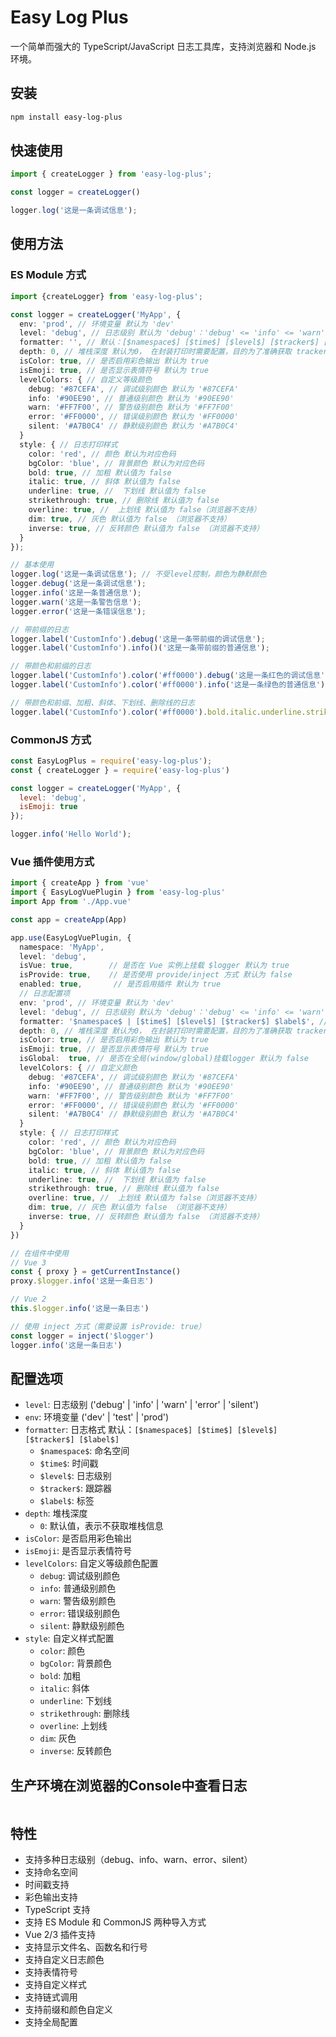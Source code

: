 # Easy Log Plus

一个简单而强大的 TypeScript/JavaScript 日志工具库，支持浏览器和 Node.js 环境。

## 安装

```bash
npm install easy-log-plus
```

## 快速使用

```typescript
import { createLogger } from 'easy-log-plus';

const logger = createLogger()

logger.log('这是一条调试信息');

```

## 使用方法

### ES Module 方式

```typescript
import {createLogger} from 'easy-log-plus';

const logger = createLogger('MyApp', {
  env: 'prod', // 环境变量 默认为 'dev'
  level: 'debug', // 日志级别 默认为 'debug'：'debug' <= 'info' <= 'warn' <= 'error' 
  formatter: '', // 默认：[$namespace$] [$time$] [$level$] [$tracker$] [$label$] 日志格式说明： $namespace$：命名空间，$time$：时间戳，$level$：日志级别，$tracker$：跟踪器，$label$：标签  
  depth: 0, // 堆栈深度 默认为0， 在封装打印时需要配置，目的为了准确获取 tracker 信息
  isColor: true, // 是否启用彩色输出 默认为 true
  isEmoji: true, // 是否显示表情符号 默认为 true
  levelColors: { // 自定义等级颜色
    debug: '#87CEFA', // 调试级别颜色 默认为 '#87CEFA'
    info: '#90EE90', // 普通级别颜色 默认为 '#90EE90'
    warn: '#FF7F00', // 警告级别颜色 默认为 '#FF7F00'
    error: '#FF0000', // 错误级别颜色 默认为 '#FF0000'
    silent: '#A7B0C4' // 静默级别颜色 默认为 '#A7B0C4'
  }
  style: { // 日志打印样式
    color: 'red', // 颜色 默认为对应色码 
    bgColor: 'blue', // 背景颜色 默认为对应色码 
    bold: true, // 加粗 默认值为 false
    italic: true, // 斜体 默认值为 false
    underline: true, //  下划线 默认值为 false
    strikethrough: true, // 删除线 默认值为 false
    overline: true, //  上划线 默认值为 false（浏览器不支持）
    dim: true, // 灰色 默认值为 false （浏览器不支持）
    inverse: true, // 反转颜色 默认值为 false （浏览器不支持）
  }
});

// 基本使用
logger.log('这是一条调试信息'); // 不受level控制，颜色为静默颜色
logger.debug('这是一条调试信息'); 
logger.info('这是一条普通信息'); 
logger.warn('这是一条警告信息'); 
logger.error('这是一条错误信息'); 

// 带前缀的日志
logger.label('CustomInfo').debug('这是一条带前缀的调试信息');
logger.label('CustomInfo').info()('这是一条带前缀的普通信息');

// 带颜色和前缀的日志
logger.label('CustomInfo').color('#ff0000').debug('这是一条红色的调试信息');
logger.label('CustomInfo').color('#ff0000').info('这是一条绿色的普通信息');

// 带颜色和前缀、加粗、斜体、下划线、删除线的日志
logger.label('CustomInfo').color('#ff0000').bold.italic.underline.strikethrough.info('这是一条绿色、前缀、加粗、斜体、下划线、删除线的普通信息');
```

### CommonJS 方式

```javascript
const EasyLogPlus = require('easy-log-plus');
const { createLogger } = require('easy-log-plus')

const logger = createLogger('MyApp', {
  level: 'debug',
  isEmoji: true
});

logger.info('Hello World');
```

### Vue 插件使用方式

```typescript
import { createApp } from 'vue'
import { EasyLogVuePlugin } from 'easy-log-plus'
import App from './App.vue'

const app = createApp(App)

app.use(EasyLogVuePlugin, {
  namespace: 'MyApp',
  level: 'debug',
  isVue: true,        // 是否在 Vue 实例上挂载 $logger 默认为 true
  isProvide: true,    // 是否使用 provide/inject 方式 默认为 false
  enabled: true,       // 是否启用插件 默认为 true
  // 日志配置项
  env: 'prod', // 环境变量 默认为 'dev'
  level: 'debug', // 日志级别 默认为 'debug'：'debug' <= 'info' <= 'warn' <= 'error' 
  formatter: '$namespace$ | [$time$] [$level$] [$tracker$] $label$', // 日志格式： $namespace$：命名空间，$time$：时间戳，$level$：日志级别，$tracker$：跟踪器，$label$：标签  
  depth: 0, // 堆栈深度 默认为0， 在封装打印时需要配置，目的为了准确获取 tracker 信息
  isColor: true, // 是否启用彩色输出 默认为 true
  isEmoji: true, // 是否显示表情符号 默认为 true
  isGlobal:  true, // 是否在全局(window/global)挂载logger 默认为 false  
  levelColors: { // 自定义颜色
    debug: '#87CEFA', // 调试级别颜色 默认为 '#87CEFA'
    info: '#90EE90', // 普通级别颜色 默认为 '#90EE90'
    warn: '#FF7F00', // 警告级别颜色 默认为 '#FF7F00'
    error: '#FF0000', // 错误级别颜色 默认为 '#FF0000'
    silent: '#A7B0C4' // 静默级别颜色 默认为 '#A7B0C4'
  }
  style: { // 日志打印样式
    color: 'red', // 颜色 默认为对应色码 
    bgColor: 'blue', // 背景颜色 默认为对应色码 
    bold: true, // 加粗 默认值为 false
    italic: true, // 斜体 默认值为 false
    underline: true, //  下划线 默认值为 false
    strikethrough: true, // 删除线 默认值为 false
    overline: true, //  上划线 默认值为 false（浏览器不支持）
    dim: true, // 灰色 默认值为 false （浏览器不支持）
    inverse: true, // 反转颜色 默认值为 false （浏览器不支持）
  }
})

// 在组件中使用
// Vue 3
const { proxy } = getCurrentInstance()
proxy.$logger.info('这是一条日志')

// Vue 2
this.$logger.info('这是一条日志')

// 使用 inject 方式（需要设置 isProvide: true）
const logger = inject('$logger')
logger.info('这是一条日志')
```

## 配置选项

- `level`: 日志级别 ('debug' | 'info' | 'warn' | 'error' | 'silent')
- `env`: 环境变量 ('dev' | 'test' | 'prod')
- `formatter`: 日志格式 默认：`[$namespace$] [$time$] [$level$] [$tracker$] [$label$]`
  - `$namespace$`: 命名空间
  - `$time$`: 时间戳
  - `$level$`: 日志级别
  - `$tracker$`: 跟踪器
  - `$label$`: 标签
- `depth`: 堆栈深度
  - `0`: 默认值，表示不获取堆栈信息
- `isColor`: 是否启用彩色输出
- `isEmoji`: 是否显示表情符号
- `levelColors`: 自定义等级颜色配置
  - `debug`: 调试级别颜色
  - `info`: 普通级别颜色
  - `warn`: 警告级别颜色
  - `error`: 错误级别颜色
  - `silent`: 静默级别颜色
- `style`: 自定义样式配置
  - `color`: 颜色
  - `bgColor`: 背景颜色
  - `bold`: 加粗
  - `italic`: 斜体
  - `underline`: 下划线
  - `strikethrough`: 删除线
  - `overline`: 上划线
  - `dim`: 灰色
  - `inverse`: 反转颜色

## 生产环境在浏览器的Console中查看日志

```text

```

## 特性

- 支持多种日志级别（debug、info、warn、error、silent）
- 支持命名空间
- 时间戳支持
- 彩色输出支持
- TypeScript 支持
- 支持 ES Module 和 CommonJS 两种导入方式
- Vue 2/3 插件支持
- 支持显示文件名、函数名和行号
- 支持自定义日志颜色
- 支持表情符号
- 支持自定义样式
- 支持链式调用
- 支持前缀和颜色自定义
- 支持全局配置
